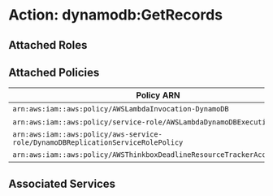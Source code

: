 # Action: dynamodb:GetRecords

## Attached Roles

## Attached Policies

| Policy ARN | Policy Name |
|------------|-------------|
| `arn:aws:iam::aws:policy/AWSLambdaInvocation-DynamoDB` | [AWSLambdaInvocation-DynamoDB](../policies.md#awslambdainvocation-dynamodb) |
| `arn:aws:iam::aws:policy/service-role/AWSLambdaDynamoDBExecutionRole` | [AWSLambdaDynamoDBExecutionRole](../policies.md#awslambdadynamodbexecutionrole) |
| `arn:aws:iam::aws:policy/aws-service-role/DynamoDBReplicationServiceRolePolicy` | [DynamoDBReplicationServiceRolePolicy](../policies.md#dynamodbreplicationservicerolepolicy) |
| `arn:aws:iam::aws:policy/AWSThinkboxDeadlineResourceTrackerAccessPolicy` | [AWSThinkboxDeadlineResourceTrackerAccessPolicy](../policies.md#awsthinkboxdeadlineresourcetrackeraccesspolicy) |

## Associated Services

